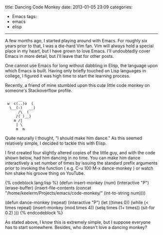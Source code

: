 title:  Dancing Code Monkey
date: 2013-01-05 23:09
categories:
  - Emacs
tags:
  - emacs
  - elisp
---

A few months ago, I started playing around with Emacs.  For roughly six years prior to that, I was a die-hard Vim fan.  Vim will always hold a special place in my heart, but I have grown to love Emacs. I'll undoubtedly cover Emacs in more detail, but I'll leave that for other posts.<!-- more -->

One cannot use Emacs for long without dabbling in Elisp, the language upon which Emacs is built.  Having only briefly touched on Lisp languages in college, I figured it was high time to start the learning process.

Recently, a friend of mine stumbled upon this cute little code monkey on someone's Stackoverflow profile.

          __
     w  c(..)o  (
      \__(-)   __)
          /\  (
         /( )__)
        m /|
         | \
         m  m

Quite naturally I thought, "I should make him dance."  As this seemed relatively simple, I decided to tackle this with Elisp.

I first created four slightly altered copies of the little guy, and with the code shown below, had him dancing in no time.  You can make him dance interactively a set number of times by issuing the standard prefix arguments prior to invoking the function ( e.g. C-u 100 M-x dance-monkey ) or watch him shake his groove thing on YouTube.

{% codeblock lang:lisp %}
(defun insert-monkey (num)
  (interactive "P")
  (erase-buffer)
  (insert-file-contents 
    (concat "/home/keelerm/Projects/emacs/code-monkey/" (int-to-string num))))

(defun dance-monkey (repeat)
  (interactive "P")
  (let ((times 0))
    (while (< times repeat)
      (insert-monkey (mod times 4))
      (setq times (1+ times))
      (sit-for 0.2)
      )))
{% endcodeblock %}

As stated above, I know this is extremely simple, but I suppose everyone has to start somewhere.  Besides, who doesn't love a dancing monkey?

